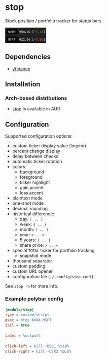 # stop

Stock position / portfolio tracker for status bars

![stop](images/stop.png)

## Dependencies

- [yfinance](https://github.com/ranaroussi/yfinance)

## Installation

### Arch-based distributions

- [stop](https://aur.archlinux.org/packages/stop) is available in AUR.

## Configuration

Supported configuration options:

- custom ticker display value (legend)
- percent change display
- delay between checks
- automatic ticker rotation
- colors:
    - background
    - foreground
    - ticker highlight
    - gain accent
    - loss accent
- plaintext mode
- one-shot mode
- decimal rounding
- historical difference:
    - day: `[ .. ]`
    - week: `{ .. }`
    - month: `( .. )`
    - year: `< .. >`
    - 5 years: `| .. |`
    - share price: `> .. <`
- special `TOTAL` ticker for portfolio tracking
    - snapshot mode
- thousand separator
- custom padding
- custom URL opener
- configuration file (`~/.config/stop.conf`)

See `stop -h` for more info.

### Example polybar config

```ini
[module/stop]
type = custom/script
exec = stop NVDA MSFT
tail = true

label = %output%

click-left = kill -USR1 %pid%
click-right = kill -USR2 %pid%
```
